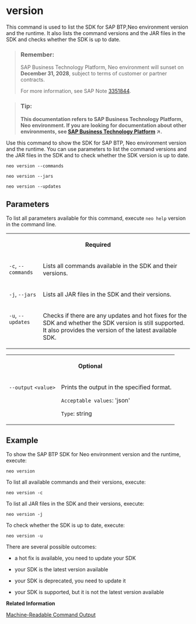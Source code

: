 <!-- loio7f6d7860c67e4870a5538b1af4cdfee5 -->

# version

This command is used to list the SDK for SAP BTP,Neo environment version and the runtime. It also lists the command versions and the JAR files in the SDK and checks whether the SDK is up to date.



> ### Remember:  
> SAP Business Technology Platform, Neo environment will sunset on **December 31, 2028**, subject to terms of customer or partner contracts.
> 
> For more information, see SAP Note [3351844](https://me.sap.com/notes/3351844).

> ### Tip:  
> **This documentation refers to SAP Business Technology Platform, Neo environment. If you are looking for documentation about other environments, see [SAP Business Technology Platform](https://help.sap.com/viewer/65de2977205c403bbc107264b8eccf4b/Cloud/en-US/6a2c1ab5a31b4ed9a2ce17a5329e1dd8.html "SAP Business Technology Platform (SAP BTP) is an integrated offering comprised of four technology portfolios: database and data management, application development and integration, analytics, and intelligent technologies. The platform offers users the ability to turn data into business value, compose end-to-end business processes, and build and extend SAP applications quickly.") :arrow_upper_right:.**



Use this command to show the SDK for SAP BTP, Neo environment version and the runtime. You can use parameters to list the command versions and the JAR files in the SDK and to check whether the SDK version is up to date.

```
neo version --commands
```

```
neo version --jars
```

```
neo version --updates
```



## Parameters

To list all parameters available for this command, execute `neo help` version in the command line.


<table>
<tr>
<th valign="top" colspan="2">

Required



</th>
</tr>
<tr>
<td valign="top">

`-c`, `--commands`



</td>
<td valign="top">

Lists all commands available in the SDK and their versions.



</td>
</tr>
<tr>
<td valign="top">

`-j`, `--jars`



</td>
<td valign="top">

Lists all JAR files in the SDK and their versions.



</td>
</tr>
<tr>
<td valign="top">

`-u`, `--updates`



</td>
<td valign="top">

Checks if there are any updates and hot fixes for the SDK and whether the SDK version is still supported. It also provides the version of the latest available SDK.



</td>
</tr>
</table>


<table>
<tr>
<th valign="top" colspan="2">

Optional



</th>
</tr>
<tr>
<td valign="top">

`--output` `<value>`



</td>
<td valign="top">

Prints the output in the specified format.

`Acceptable values`: 'json'

`Type`: string



</td>
</tr>
</table>



## Example

To show the SAP BTP SDK for Neo environment version and the runtime, execute:

```
neo version
```

To list all available commands and their versions, execute:

```
neo version -c
```

To list all JAR files in the SDK and their versions, execute:

```
neo version -j
```

To check whether the SDK is up to date, execute:

```
neo version -u
```

There are several possible outcomes:

-   a hot fix is available, you need to update your SDK

-   your SDK is the latest version available

-   your SDK is deprecated, you need to update it

-   your SDK is supported, but it is not the latest version available


**Related Information**  


[Machine-Readable Command Output](machine-readable-command-output-b35e1e9.md "")

